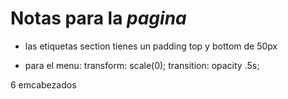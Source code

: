 # **Notas para la _pagina_**
- las etiquetas section tienes un padding top y bottom de 50px 

- para el menu:
transform: scale(0);
transition: opacity .5s;

6 emcabezados